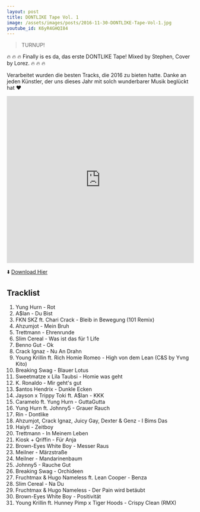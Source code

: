 ```yaml
---
layout: post
title: DONTLIKE Tape Vol. 1
image: /assets/images/posts/2016-11-30-DONTLIKE-Tape-Vol-1.jpg
youtube_id: K6yR4GHQI84
---
```

> TURNUP!

<!--more-->
:fire: :fire: :fire: Finally is es da, das erste DONTLIKE Tape! Mixed by Stephen, Cover by Lorez. :fire: :fire: :fire: 

Verarbeitet wurden die besten Tracks, die 2016 zu bieten hatte. Danke an jeden Künstler, der uns dieses Jahr mit solch wunderbarer Musik beglückt hat :heart:

<iframe width="100%" height="450" scrolling="no" frameborder="no" src="https://w.soundcloud.com/player/?url=https%3A//api.soundcloud.com/tracks/295373337&amp;auto_play=false&amp;hide_related=false&amp;show_comments=true&amp;show_user=true&amp;show_reposts=false&amp;visual=true"></iframe>

:arrow_down: [Download Hier](https://dontlike.in/download/DONTLIKE_Tape_Vol.1.zip)

## Tracklist 

1. Yung Hurn - Rot
2. A$lan - Du Bist
3. FKN SKZ ft. Chari Crack - Bleib in Bewegung (101 Remix)
4. Ahzumjot - Mein Bruh
5. Trettmann - Ehrenrunde
6. Slim Cereal - Was ist das für 1 Life
7. Benno Gut - Ok
8. Crack Ignaz - Nu An Drahn
9. Young Krillin ft. Rich Homie Romeo - High von dem Lean (C&S by Yvng Kito)
10. Breaking Swag - Blauer Lotus
11. Sweetmatze x Lila Taubsi - Homie was geht
12. K. Ronaldo - Mir geht's gut
13. $antos Hendrix - Dunkle Ecken
14. Jayson x Trippy Toki ft. A$lan - KKK
15. Caramelo ft. Yung Hurn - GuttaGutta
16. Yung Hurn ft. Johnny5 - Grauer Rauch
17. Rin - Dontlike
18. Ahzumjot, Crack Ignaz, Juicy Gay, Dexter & Genz - I Bims Das
19. Haiyti - Zeitboy
20. Trettmann - In Meinem Leben
21. Kiosk + Qriffin - Für Anja
22. Brown-Eyes White Boy - Messer Raus
23. Meilner - Märzstraße
24. Meilner - Mandarinenbaum
25. Johnny5 - Rauche Gut
26. Breaking Swag - Orchideen
27. Fruchtmax & Hugo Nameless ft. Lean Cooper - Benza
28. Slim Cereal - Na Du
29. Fruchtmax & Hugo Nameless - Der Pain wird betäubt
30. Brown-Eyes White Boy - Positivität
31. Young Krillin ft. Hunney Pimp x Tiger Hoods - Crispy Clean (RMX)
